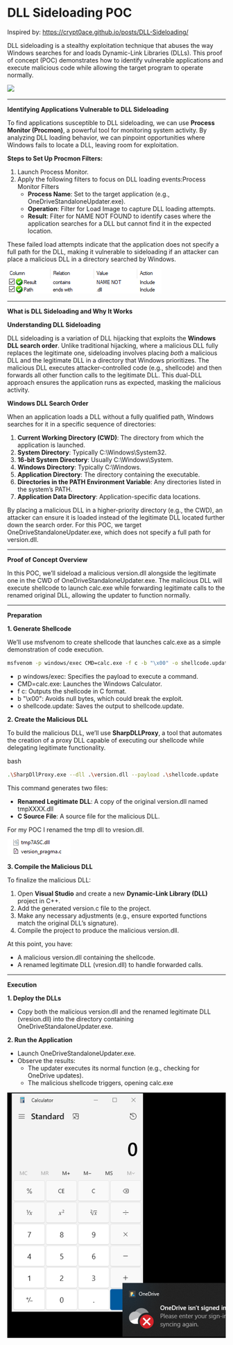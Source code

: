 # **DLL Sideloading POC**
Inspired by: https://crypt0ace.github.io/posts/DLL-Sideloading/ 

DLL sideloading is a stealthy exploitation technique that abuses the way Windows searches for and loads Dynamic-Link Libraries (DLLs). This proof of concept (POC) demonstrates how to identify vulnerable applications and execute malicious code while allowing the target program to operate normally.

<img src="https://media1.giphy.com/media/v1.Y2lkPTc5MGI3NjExOXQxdWY3ZzVvbnNleDVsdjRrbWQ4aGRhMnJ5dXJta29ocDAxbXM2OCZlcD12MV9pbnRlcm5hbF9naWZfYnlfaWQmY3Q9Zw/isLJEbwdGDU94hlybc/giphy.gif" width="300" />

---

**Identifying Applications Vulnerable to DLL Sideloading**

To find applications susceptible to DLL sideloading, we can use **Process Monitor (Procmon)**, a powerful tool for monitoring system activity. By analyzing DLL loading behavior, we can pinpoint opportunities where Windows fails to locate a DLL, leaving room for exploitation.

**Steps to Set Up Procmon Filters:**

1. Launch Process Monitor.
2. Apply the following filters to focus on DLL loading events:Process Monitor Filters
    - **Process Name**: Set to the target application (e.g., OneDriveStandaloneUpdater.exe).
    - **Operation**: Filter for Load Image to capture DLL loading attempts.
    - **Result**: Filter for NAME NOT FOUND to identify cases where the application searches for a DLL but cannot find it in the expected location.

These failed load attempts indicate that the application does not specify a full path for the DLL, making it vulnerable to sideloading if an attacker can place a malicious DLL in a directory searched by Windows.

![Screenshot](images/1.png)

---

**What is DLL Sideloading and Why It Works**

**Understanding DLL Sideloading**

DLL sideloading is a variation of DLL hijacking that exploits the **Windows DLL search order**. Unlike traditional hijacking, where a malicious DLL fully replaces the legitimate one, sideloading involves placing *both* a malicious DLL and the legitimate DLL in a directory that Windows prioritizes. The malicious DLL executes attacker-controlled code (e.g., shellcode) and then forwards all other function calls to the legitimate DLL. This dual-DLL approach ensures the application runs as expected, masking the malicious activity.

**Windows DLL Search Order**

When an application loads a DLL without a fully qualified path, Windows searches for it in a specific sequence of directories:

1. **Current Working Directory (CWD)**: The directory from which the application is launched.
2. **System Directory**: Typically C:\Windows\System32.
3. **16-bit System Directory**: Usually C:\Windows\System.
4. **Windows Directory**: Typically C:\Windows.
5. **Application Directory**: The directory containing the executable.
6. **Directories in the PATH Environment Variable**: Any directories listed in the system’s PATH.
7. **Application Data Directory**: Application-specific data locations.

By placing a malicious DLL in a higher-priority directory (e.g., the CWD), an attacker can ensure it is loaded instead of the legitimate DLL located further down the search order. For this POC, we target OneDriveStandaloneUpdater.exe, which does not specify a full path for version.dll.

---

**Proof of Concept Overview**

In this POC, we’ll sideload a malicious version.dll alongside the legitimate one in the CWD of OneDriveStandaloneUpdater.exe. The malicious DLL will execute shellcode to launch calc.exe while forwarding legitimate calls to the renamed original DLL, allowing the updater to function normally.

---

**Preparation**

**1. Generate Shellcode**

We’ll use msfvenom to create shellcode that launches calc.exe as a simple demonstration of code execution.

```bash
msfvenom -p windows/exec CMD=calc.exe -f c -b "\x00" -o shellcode.update
```

- p windows/exec: Specifies the payload to execute a command.
- CMD=calc.exe: Launches the Windows Calculator.
- f c: Outputs the shellcode in C format.
- b "\x00": Avoids null bytes, which could break the exploit.
- o shellcode.update: Saves the output to shellcode.update.

**2. Create the Malicious DLL**

To build the malicious DLL, we’ll use **SharpDLLProxy**, a tool that automates the creation of a proxy DLL capable of executing our shellcode while delegating legitimate functionality.

bash

```bash
.\SharpDllProxy.exe --dll .\version.dll --payload .\shellcode.update
```

This command generates two files:

- **Renamed Legitimate DLL**: A copy of the original version.dll named tmpXXXX.dll
- **C Source File**: A source file for the malicious DLL.

For my POC I renamed the tmp dll to vresion.dll.

![Screenshot](images/2.png)


**3. Compile the Malicious DLL**

To finalize the malicious DLL:

1. Open **Visual Studio** and create a new **Dynamic-Link Library (DLL)** project in C++.
2. Add the generated version.c file to the project.
3. Make any necessary adjustments (e.g., ensure exported functions match the original DLL’s signature).
4. Compile the project to produce the malicious version.dll.

At this point, you have:

- A malicious version.dll containing the shellcode.
- A renamed legitimate DLL (vresion.dll) to handle forwarded calls.

---

**Execution**

**1. Deploy the DLLs**

- Copy both the malicious version.dll and the renamed legitimate DLL (vresion.dll) into the directory containing OneDriveStandaloneUpdater.exe.

**2. Run the Application**

- Launch OneDriveStandaloneUpdater.exe.
- Observe the results:
    - The updater executes its normal function (e.g., checking for OneDrive updates).
    - The malicious shellcode triggers, opening calc.exe

![Screenshot](images/3.png)
